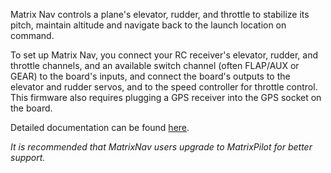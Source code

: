 Matrix Nav controls a plane's elevator, rudder, and throttle to stabilize its pitch, maintain altitude and navigate back to the launch location on command.

To set up Matrix Nav, you connect your RC receiver's elevator, rudder, and throttle channels, and an available switch channel (often FLAP/AUX or GEAR) to the board's inputs, and connect the board's outputs to the elevator and rudder servos, and to the speed controller for throttle control.  This firmware also requires plugging a GPS receiver into the GPS socket on the board.

Detailed documentation can be found [here](http://gentlenav.googlecode.com/files/MatrixNavRv7.pdf).

_It is recommended that MatrixNav users upgrade to MatrixPilot for better support._
